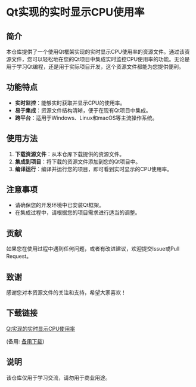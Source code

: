 # Qt实现的实时显示CPU使用率

## 简介

本仓库提供了一个使用Qt框架实现的实时显示CPU使用率的资源文件。通过该资源文件，您可以轻松地在您的Qt项目中集成实时监控CPU使用率的功能。无论是用于学习Qt编程，还是用于实际项目开发，这个资源文件都能为您提供便利。

## 功能特点

- **实时监控**：能够实时获取并显示CPU的使用率。
- **易于集成**：资源文件结构清晰，便于在现有Qt项目中集成。
- **跨平台**：适用于Windows、Linux和macOS等主流操作系统。

## 使用方法

1. **下载资源文件**：从本仓库下载提供的资源文件。
2. **集成到项目**：将下载的资源文件添加到您的Qt项目中。
3. **编译运行**：编译并运行您的项目，即可看到实时显示的CPU使用率。

## 注意事项

- 请确保您的开发环境中已安装Qt框架。
- 在集成过程中，请根据您的项目需求进行适当的调整。

## 贡献

如果您在使用过程中遇到任何问题，或者有改进建议，欢迎提交Issue或Pull Request。

## 致谢

感谢您对本资源文件的关注和支持，希望大家喜欢！

## 下载链接
[Qt实现的实时显示CPU使用率](https://pan.quark.cn/s/2ee40f7df902) 

(备用: [备用下载](https://pan.baidu.com/s/1yWPBpZL8mSCzmVFKUvYZ2g?pwd=hfo0))

## 说明

该仓库仅用于学习交流，请勿用于商业用途。
